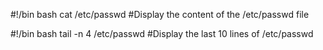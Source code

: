 #!/bin bash
cat /etc/passwd
#Display the content of the /etc/passwd file


#!/bin bash
tail -n 4 /etc/passwd
#Display the last 10 lines of /etc/passwd
